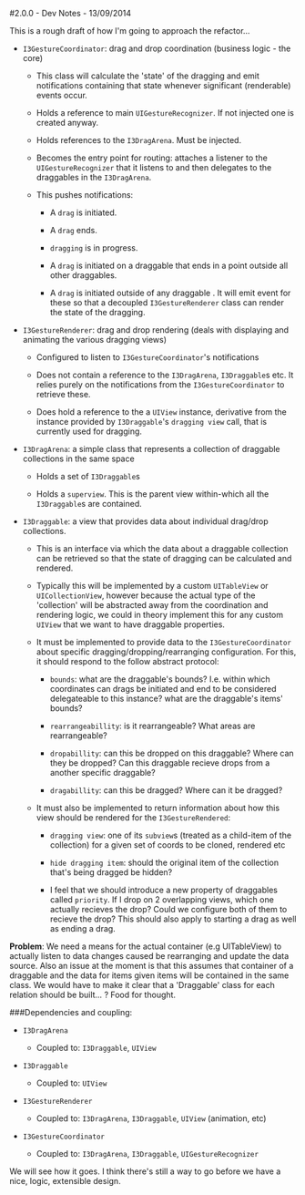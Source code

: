 #2.0.0 - Dev Notes - 13/09/2014

This is a rough draft of how I'm going to approach the refactor...


- `I3GestureCoordinator`: drag and drop coordination (business logic - the core)

	- This class will calculate the 'state' of the dragging and emit notifications containing that state whenever significant (renderable) events occur.
	
	- Holds a reference to main `UIGestureRecognizer`. If not injected one is created anyway.
		
	- Holds references to the `I3DragArena`. Must be injected.
	
	- Becomes the entry point for routing: attaches a listener to the `UIGestureRecognizer` that it listens to and then delegates to the draggables in the `I3DragArena`.
		
	- This pushes notifications:
		
		- A `drag` is initiated.
		
		- A `drag` ends.
		
		- `dragging` is in progress.
	
		- A `drag` is initiated on a draggable that ends in a point outside all other draggables.
		
		- A `drag` is initiated outside of any draggable
. It will emit event for these so that a decoupled `I3GestureRenderer` class can render the state of the dragging.


- `I3GestureRenderer`: drag and drop rendering (deals with displaying and animating the various dragging views)

	- Configured to listen to `I3GestureCoordinator`'s notifications

	- Does not contain a reference to the `I3DragArena`, `I3Draggable`s etc. It relies purely on the notifications from the `I3GestureCoordinator` to retrieve these.
	
	- Does hold a reference to the a `UIView` instance, derivative from the instance provided by `I3Draggable`'s `dragging view` call, that is currently used for dragging.


- `I3DragArena`: a simple class that represents a collection of draggable collections in the same space
	
	- Holds a set of `I3Draggable`s
	
	- Holds a `superview`. This is the parent view within-which all the `I3Draggable`s are contained.

	
- `I3Draggable`: a view that provides data about individual drag/drop collections.

	- This is an interface via which the data about a draggable collection can be retrieved so that the state of dragging can be calculated and rendered. 

	- Typically this will be implemented by a custom `UITableView` or `UICollectionView`, however because the actual type of the 'collection' will be abstracted away from the coordination and rendering logic, we could in theory implement this for any custom `UIView` that we want to have draggable properties.

	- It must be implemented to provide data to the `I3GestureCoordinator` about specific dragging/dropping/rearranging configuration. For this, it should respond to the follow abstract protocol: 

		- `bounds`: what are the draggable's bounds? I.e. within which coordinates can drags be initiated and end to be considered delegateable to this instance? what are the draggable's items' bounds?
	
		- `rearrangeabillity`: is it rearrangeable? What areas are rearrangeable?

		- `dropabillity`: can this be dropped on this draggable? Where can they be dropped? Can this draggable recieve drops from a another specific draggable?

		- `dragabillity`: can this be dragged? Where can it be dragged?

	- It must also be implemented to return information about how this view should be rendered for the `I3GestureRendered`:

		- `dragging view`: one of its `subview`s (treated as a child-item of the collection) for a given set of coords to be cloned, rendered etc
		
		- `hide dragging item`: should the original item of the collection that's being dragged be hidden?
		
		- I feel that we should introduce a new property of draggables called `priority`. If I drop on 2 overlapping views, which one actually recieves the drop? Could we configure both of them to recieve the drop? This should also apply to starting a drag as well as ending a drag.


__Problem__: We need a means for the actual container (e.g UITableView) to actually listen to data changes caused be rearranging and update the data source. Also an issue at the moment is that this assumes that container of a draggable and the data for items given items will be contained in the same class. We would have to make it clear that a 'Draggable' class for each relation should be built… ? Food for thought.


###Dependencies and coupling:

- `I3DragArena`

	- Coupled to: `I3Draggable`, `UIView`

- `I3Draggable`

	- Coupled to: `UIView`

- `I3GestureRenderer` 
	
	- Coupled to: `I3DragArena`, `I3Draggable`, `UIView` (animation, etc)

- `I3GestureCoordinator`

	- Coupled to: `I3DragArena`, `I3Draggable`, `UIGestureRecognizer`



We will see how it goes. I think there's still a way to go before we have a nice, logic, extensible design.